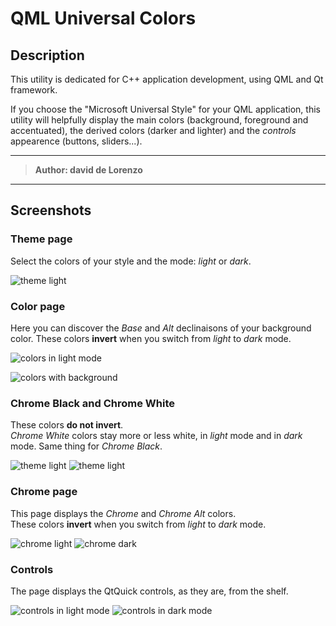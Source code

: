 # QML Universal Colors

## Description

This utility is dedicated for C++ application development, using QML and Qt framework.

If you choose the "Microsoft Universal Style" for your QML application, this utility will helpfully display the main colors (background, foreground and accentuated), the derived colors (darker and lighter) and the *controls* appearence (buttons, sliders...).

---

> **Author: david de Lorenzo**

---

## Screenshots

### Theme page

Select the colors of your style and the mode: *light* or *dark*. 

![theme light](Docs/GrAmOr-1-theme-light.png)

### Color page

Here you can discover the *Base* and *Alt* declinaisons of your background color. These colors **invert** when you switch from *light* to *dark* mode.

![colors in light mode](Docs/GrAmOr-2-colors-light.png)

![colors with background](Docs/GrAmOr-2-colors-light-bg.png)

### Chrome Black and Chrome White

These colors **do not invert**.  
*Chrome White* colors stay more or less white, in *light* mode and in *dark* mode.
Same thing for *Chrome Black*.

![theme light](Docs/GrAmOr-3-chromebw-light.png)
![theme light](Docs/GrAmOr-3-chromebw-dark.png)

### Chrome page

This page displays the *Chrome* and *Chrome Alt* colors.  
These colors **invert** when you switch from *light* to *dark* mode.

![chrome light](Docs/GrAmOr-4-chrome-light-bg.png)
![chrome dark](Docs/GrAmOr-4-chrome-dark-bg.png)

### Controls

The page displays the QtQuick controls, as they are, from the shelf.

![controls in light mode](Docs/GrAmOr-5-controls-light.png)
![controls in dark mode](Docs/GrAmOr-5-controls-dark.png)
